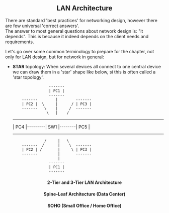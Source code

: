 <h2 align="center">LAN Architecture</h2>

There are standard 'best practices' for networking design, however there are few universal 'correct answers'. \
The answer to most general questions about network design is: "it depends". This is because it indeed
depends on the client needs and requirements.

Let's go over some common terminology to prepare for the chapter, not only for LAN design, but for network in general:

- <b>STAR</b> topology: When several devices all connect to one central device we can draw them in a 'star' shape like below, si this is often called a 'star topology'.

                      -------
                      | PC1 |
                      -------
          -------        |        -------
          | PC2 |  \     |      / | PC3 |
          -------   \    |     /  -------
                     \   |    /
     -------         --------        -------
     | PC4 |---------| SW1  |--------| PC5 |
     -------         --------        -------
                    /     |   \
          -------  /      |    \  -------
          | PC2 | /       |     \ | PC3 |
          -------         |       -------
                          |
                      -------
                      | PC1 |
                      -------
<h4 align="center">2-Tier and 3-Tier LAN Architecture</h4>

<h4 align="center">Spine-Leaf Architecture (Data Center)</h4>

<h4 align="center">SOHO (Small Office / Home Office)</h4>

<h4 align="center"></h4>
